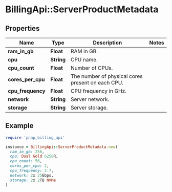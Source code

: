 # BillingApi::ServerProductMetadata

## Properties

| Name | Type | Description | Notes |
| ---- | ---- | ----------- | ----- |
| **ram_in_gb** | **Float** | RAM in GB. |  |
| **cpu** | **String** | CPU name. |  |
| **cpu_count** | **Float** | Number of CPUs. |  |
| **cores_per_cpu** | **Float** | The number of physical cores present on each CPU. |  |
| **cpu_frequency** | **Float** | CPU frequency in GHz. |  |
| **network** | **String** | Server network. |  |
| **storage** | **String** | Server storage. |  |

## Example

```ruby
require 'pnap_billing_api'

instance = BillingApi::ServerProductMetadata.new(
  ram_in_gb: 256,
  cpu: Dual Gold 6258R,
  cpu_count: 56,
  cores_per_cpu: 2,
  cpu_frequency: 2.7,
  network: 2x 25Gbps,
  storage: 2x 2TB NVMe
)
```

